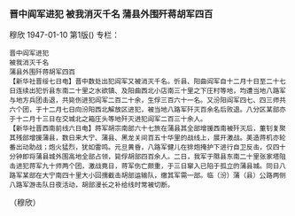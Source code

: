 ### 晋中阎军进犯  被我消灭千名  蒲县外围歼蒋胡军四百
穆欣
1947-01-10
第1版()
专栏：

    晋中阎军进犯
    被我消灭千名
    蒲县外围歼蒋胡军四百
    【新华社晋绥七日电】晋中数处出犯阎军又被消灭千名。忻县、阳曲阎军自十二月十日至二十七日连续出犯忻县东南二十里之水欲镇、及阳曲西北小店南三十里之下庄村等地，均遭当地八路军与地方兵团击退，共毙伤进犯阎军二百二十余，生俘三百六十一名。又汾阳阎军四七、四三师共六个团，于十二月七日向汾阳西北解放区进犯，被当地八路军歼灭百余名后败退。八分区某部亦于十二月十三日在交城北之箱庄头等地歼灭进犯阎军二百三十余人。
    【新华社晋西南前线六日电】蒋军胡宗南部六十七旅在蒲县其全部增援西南被歼灭后，董钊复聚其残部增援蒲县，数日来大宁、蒲县、黑龙关间百五十华里的战线上，展开激战。美造蒋机亦轮番出动助战；炮火猛烈，犹如雷鸣。元旦黄昏，八路军健儿在排炮掩护下进行自卫反击，仅四十分钟即将蒲县城外围高地全部占领，毙俘胡部四百余人。二日，我军于隰县东南二十里张家塔阻击进犯蒋军九十师两个团，激战竟日，蒋军伤亡颇重，于三日窜入已陷于孤立的蒲县城。同日八路军某部在大宁南四十里大小回孺截击胡部运输队，缴其军需一部。临（汾）蒲（县）公路两侧八路军游击队日夜活动，胡部漫长之补给线时常被切断。
   （穆欣）
